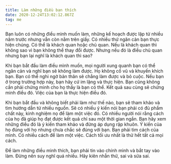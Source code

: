 ```yaml
---
title: Làm những điều bạn thích
date: 2020-12-24T13:02:12.867Z
tag: me
---
```

Bạn luôn có những điều mình muốn làm, những kế hoạch được lập từ nhiều năm trước nhưng vẫn còn nằm trên giấy. Có nhiều thứ ngăn cản bạn thực hiện chúng. Có thể là khách quan hoặc chủ quan. Nếu là khách quan thì không sao vì bạn không thể thay đổi được. Nhưng nếu đó là điều chủ quan nhưng bạn lại nghĩ là khách quan thì sao?

Khi bạn bắt đầu làm điều mình muốn, mọi người xung quanh bạn có thể ngăn cản và nghĩ bạn sẽ không làm được. Họ không cổ vũ và khuyến khích bạn. Bạn có thể nghi ngờ bản thân sẽ chẳng làm được và bỏ cuộc. Nếu bạn ở trong trường hợp này, bạn hãy cứ im lặng và thực hiện. Bạn cũng không cần phải chứng minh cho họ thấy là bạn có thể. Kết quả sau cùng sẽ chứng minh điều đó. Việc của bạn là thực hiện điều đó.

Khi bạn bắt đầu và không biết phải làm như thế nào, bạn sẽ tham khảo và tìm hướng dẫn từ nhiều nguồn. Sẽ có nhiều ý kiến nói bạn phải có đủ phẩm chất này, kinh nghiệm nọ để làm một việc đó. Có nhiều người nói rằng cách của họ đã giúp họ đạt được kết quả chỉ sau một thời gian ngắn. Bạn hãy xem những điều đó là ý kiến tham khảo và đừng áp dụng rập khuôn. Ý kiến của họ đúng với họ nhưng chưa chắc sẽ đúng với bạn. Bạn phải tìm cách của mình. Có nhiều cách để làm một việc. Cách tối ưu nhất là thử hết tất cả mọi cách.

Để làm những điều mình thích, bạn phải tin vào chính mình và bắt tay vào làm. Đừng nên suy nghĩ quá nhiều. Hãy kiên nhẫn thử, sai và sửa sai.